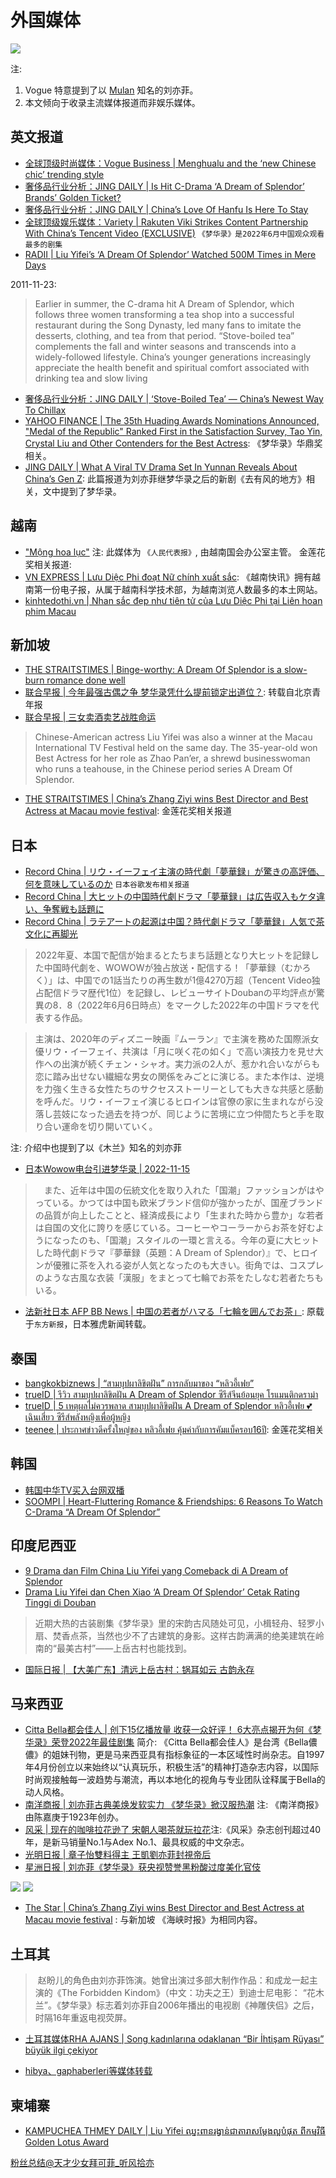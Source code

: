 # 外国媒体

![](/image/discuss/haiwai.jpg)

注:

1. Vogue 特意提到了以 [Mulan](https://movies.disney.com/mulan-2020) 知名的刘亦菲。
2. 本文倾向于收录主流媒体报道而非娱乐媒体。

## 英文报道

* [全球顶级时尚媒体：Vogue Business | Menghualu and the ‘new Chinese chic’ trending style](https://www.voguebusiness.com/consumers/menghualu-and-the-new-chinese-chic-trending-style)
* [奢侈品行业分析：JING DAILY | Is Hit C-Drama ‘A Dream of Splendor’ Brands’ Golden Ticket?](https://jingdaily.com/cdrama-dream-of-splendor-collab-heytea-nayuki/)
* [奢侈品行业分析：JING DAILY | China’s Love Of Hanfu Is Here To Stay](https://jingdaily.com/china-hanfu-subculture-guochao/)
* [全球顶级娱乐媒体：Variety | Rakuten Viki Strikes Content Partnership With China’s Tencent Video (EXCLUSIVE)](https://variety.com/2022/global/news/rakuten-viki-china-tencent-video-1235418135/) `《梦华录》是2022年6月中国观众观看最多的剧集`
* [RADII | Liu Yifei’s ‘A Dream Of Splendor’ Watched 500M Times in Mere Days](https://radii.co/article/a-dream-of-splendor)

2011-11-23:

> Earlier in summer, the C-drama hit A Dream of Splendor, which follows three women transforming a tea shop into a successful restaurant during the Song Dynasty, led many fans to imitate the desserts, clothing, and tea from that period. “Stove-boiled tea” complements the fall and winter seasons and transcends into a widely-followed lifestyle. China’s younger generations increasingly appreciate the health benefit and spiritual comfort associated with drinking tea and slow living

* [奢侈品行业分析：JING DAILY | ‘Stove-Boiled Tea’ — China’s Newest Way To Chillax](https://jingdaily.com/china-stove-boiled-tea-fall-winter-2022/)
* [YAHOO FINANCE | The 35th Huading Awards Nominations Announced, "Medal of the Republic" Ranked First in the Satisfaction Survey, Tao Yin, Crystal Liu and Other Contenders for the Best Actress](https://finance.yahoo.com/news/35th-huading-awards-nominations-announced-203700541.html?guccounter=1): 《梦华录》华鼎奖相关。
* [JING DAILY | What A Viral TV Drama Set In Yunnan Reveals About China’s Gen Z](https://jingdaily.com/rural-lifestyles-meet-yourself-cdrama-yunnan/): 此篇报道为刘亦菲继梦华录之后的新剧《去有风的地方》相关，文中提到了梦华录。

## 越南

* ["Mộng hoa lục"](https://daibieunhandan.vn/van-hoa/mong-hoa-luc-i293274/) 注: 此媒体为 `《人民代表报》`, 由越南国会办公室主管。
 金莲花奖相关报道:
* [VN EXPRESS | Lưu Diệc Phi đoạt Nữ chính xuất sắc](https://vnexpress.net/luu-diec-phi-doat-nu-chinh-xuat-sac-4551233.html?continueFlag=900e4bb3b1d6a7383dd9165bc4964308): 《越南快讯》拥有越南第一份电子报，从属于越南科学技术部，为越南浏览人数最多的本土网站。
* [kinhtedothi.vn | Nhan sắc đẹp như tiên tử của Lưu Diệc Phi tại Liên hoan phim Macau](https://kinhtedothi.vn/nhan-sac-dep-nhu-tien-tu-cua-luu-diec-phi-tai-lien-hoan-phim-macau.html)

## 新加坡

* [THE STRAITSTIMES | Binge-worthy: A Dream Of Splendor is a slow-burn romance done well](https://www.straitstimes.com/life/entertainment/binge-worthy-a-dream-of-splendor-is-a-slow-burn-romance-done-well)
* [联合早报 | 今年最强古偶之争 梦华录凭什么提前锁定出道位？](https://www.zaobao.com.sg/wencui/social/story20220612-1282152): 转载自北京青年报
* [联合早报 | 三女卖酒卖艺战胜命运](https://www.zaobao.com.sg/entertainment/story20220615-1283131)

> Chinese-American actress Liu Yifei was also a winner at the Macau International TV Festival held on the same day.
> The 35-year-old won Best Actress for her role as Zhao Pan’er, a shrewd businesswoman who runs a teahouse, in the Chinese period series A Dream Of Splendor.

* [THE STRAITSTIMES |  China’s Zhang Ziyi wins Best Director and Best Actress at Macau movie festival](https://www.straitstimes.com/life/entertainment/china-s-zhang-ziyi-wins-best-director-and-best-actress-at-macau-movie-festival): 金莲花奖相关报道

## 日本

* [Record China | リウ・イーフェイ主演の時代劇「夢華録」が驚きの高評価、何を意味しているのか](https://www.recordchina.co.jp/b896003-s36-c70-d0202.html) `日本谷歌发布相关报道`
* [Record China | 大ヒットの中国時代劇ドラマ「夢華録」は広告収入もケタ違い、争奪戦も話題に](https://www.recordchina.co.jp/b896528-s36-c70-d0196.html)
* [Record China | ラテアートの起源は中国？時代劇ドラマ「夢華録」人気で茶文化に再脚光](https://www.recordchina.co.jp/b896090-s36-c70-d0190.html)

> 2022年夏、本国で配信が始まるとたちまち話題となり大ヒットを記録した中国時代劇を、WOWOWが独占放送・配信する！「夢華録（むかろく）」は、中国での1話当たりの再生数が1億4270万超（Tencent Video独占配信ドラマ歴代1位）を記録し、レビューサイトDoubanの平均評点が驚異の8．8（2022年6月6日時点）をマークした2022年の中国ドラマを代表する作品。

> 主演は、2020年のディズニー映画『ムーラン』で主演を務めた国際派女優リウ・イーフェイ、共演は「月に咲く花の如く」で高い演技力を見せ大作への出演が続くチェン・シャオ。実力派の2人が、惹かれ合いながらも恋に踏み出せない繊細な男女の関係をみごとに演じる。また本作は、逆境を力強く生きる女性たちのサクセスストーリーとしても大きな共感と感動を呼んだ。リウ・イーフェイ演じるヒロインは官僚の家に生まれながら没落し芸妓になった過去を持つが、同じように苦境に立つ仲間たちと手を取り合い運命を切り開いていく。

注: 介绍中也提到了以《木兰》知名的刘亦菲

* [日本Wowow电台引进梦华录 | 2022-11-15](https://www.wowow.co.jp/release/006560)

> 　また、近年は中国の伝統文化を取り入れた「国潮」ファッションがはやっている。かつては中国も欧米ブランド信仰が強かったが、国産ブランドの品質が向上したことと、経済成長により「生まれた時から豊か」な若者は自国の文化に誇りを感じている。コーヒーやコーラーからお茶を好むようになったのも、「国潮」スタイルの一環と言える。今年の夏に大ヒットした時代劇ドラマ『夢華録（英題：A Dream of Splendor）』で、ヒロインが優雅に茶を入れる姿が人気となったのも大きい。街角では、コスプレのような古風な衣装「漢服」をまとって七輪でお茶をたしなむ若者たちもいる。

* [法新社日本 AFP BB News | 中国の若者がハマる「七輪を囲んでお茶」](https://www.afpbb.com/articles/-/3444123): 原载于`东方新报`，日本雅虎新闻转载。

## 泰国

* [bangkokbiznews | “สามบุปผาลิขิตฝัน” การกลับมาของ “หลิวอี้เฟย”](https://www.bangkokbiznews.com/lifestyle/1009476)
* [trueID | รีวิว สามบุปผาลิขิตฝัน A Dream of Splendor ซีรีส์จีนย้อนยุค โรแมนติกดราม่า](https://entertainment.trueid.net/detail/a6e9LwrgNwW6)
* [trueID | 5 เหตุผลไม่ควรพลาด สามบุปผาลิขิตฝัน A Dream of Splendor หลิวอี้เฟย 💕 เฉินเสี่ยว ซีรีส์พลังหญิงเพื่อผู้หญิง](https://entertainment.trueid.net/detail/Q59EqxdjMBm5)
* [teenee | ประกาศข่าวดีครั้งใหญ่ของ หลิวอี้เฟย คุ้มค่ากับการคัมแบ็ครอบ16ปี](https://entertain.teenee.com/chinese_star/258998.html): 金莲花奖相关

## 韩国

* [韩国中华TV买入台网双播](https://zhtv.cjenm.com/ko/menghualu/)
* [SOOMPI | Heart-Fluttering Romance & Friendships: 6 Reasons To Watch C-Drama “A Dream Of Splendor”](https://www.soompi.com/article/1535836wpp/heart-fluttering-romance-friendships-6-reasons-to-watch-c-drama-a-dream-of-splendor)

## 印度尼西亚

* [9 Drama dan Film China Liu Yifei yang Comeback di A Dream of Splendor](https://www.idntimes.com/hype/entertainment/nurfifi-arliani/film-china-liu-yifei-c1c2)
* [Drama Liu Yifei dan Chen Xiao ‘A Dream Of Splendor’ Cetak Rating Tinggi di Douban](https://overseasidol.com/drama-liu-yifei-dan-chen-xiao-a-dream-of-splendor-cetak-rating-tinggi-di-douban/)

> 近期大热的古装剧集《梦华录》里的宋韵古风随处可见，小楫轻舟、轻罗小扇、焚香点茶，当然也少不了古建筑的身影。这样古韵满满的绝美建筑在岭南的“最美古村”——上岳古村也能找到。

* [国际日报 | 【大美广东】清远上岳古村：锅耳如云 古韵永存](https://guojiribao.com/?p=191886)

## 马来西亚

* [Citta Bella都会佳人 | 创下15亿播放量 收获一众好评！ 6大亮点揭开为何《梦华录》荣登2022年最佳剧集](https://cittabella.my/2022/06/%e5%88%98%e4%ba%a6%e8%8f%b2-%e9%99%88%e6%99%93%e3%80%8a%e6%a2%a6%e5%8d%8e%e5%bd%95%e3%80%8b%e4%ba%ae%e7%82%b9/) 简介: 《Citta Bella都会佳人》是台湾《Bella儂儂》的姐妹刊物，更是马来西亚具有指标象征的一本区域性时尚杂志。自1997年4月份创立以来始终以“认真玩乐，积极生活”的精神打造杂志内容，以国际时尚观接触每一波趋势与潮流，再以本地化的视角与专业团队诠释属于Bella的动人风格。
* [南洋商报 | 刘亦菲古典美焕发软实力 《梦华录》掀汉服热潮](https://www.enanyang.my/%E4%BA%9A%E6%B4%B2%E5%91%A8%E5%88%8A%E4%B8%93%E5%8C%BA/%E5%88%98%E4%BA%A6%E8%8F%B2%E5%8F%A4%E5%85%B8%E7%BE%8E%E7%84%95%E5%8F%91%E8%BD%AF%E5%AE%9E%E5%8A%9B-%E3%80%8A%E6%A2%A6%E5%8D%8E%E5%BD%95%E3%80%8B%E6%8E%80%E6%B1%89%E6%9C%8D%E7%83%AD%E6%BD%AE) 注: 《南洋商报》由陈嘉庚于1923年创办。
* [风采 | 现在的咖啡拉花逊了 宋朝人喝茶就玩拉花](https://feminine.com.my/news/%e7%8e%b0%e5%9c%a8%e7%9a%84%e5%92%96%e5%95%a1%e6%8b%89%e8%8a%b1%e9%80%8a%e4%ba%86-%e5%ae%8b%e6%9c%9d%e4%ba%ba%e5%96%9d%e8%8c%b6%e5%b0%b1%e7%8e%a9%e6%8b%89%e8%8a%b1/)注:《风采》杂志创刊超过40年，是新马销量No.1与Adex No.1、最具权威的中文杂志。
* [光明日报 | 章子怡雙料得主 王凱劉亦菲封視帝后](https://guangming.com.my/%E7%AB%A0%E5%AD%90%E6%80%A1%E9%9B%99%E6%96%99%E5%BE%97%E4%B8%BB-%E7%8E%8B%E5%87%B1%E5%8A%89%E4%BA%A6%E8%8F%B2%E5%B0%81%E8%A6%96%E5%B8%9D%E5%90%8E)
* [星洲日报 | 刘亦菲《梦华录》获央视赞誉黑粉酸过度美化官伎](https://www.sinchew.com.my/20220617/%E5%88%98%E4%BA%A6%E8%8F%B2%E3%80%8A%E6%A2%A6%E5%8D%8E%E5%BD%95%E3%80%8B%E8%8E%B7%E5%A4%AE%E8%A7%86%E8%B5%9E%E8%AA%89%E3%80%80%E9%BB%91%E7%B2%89%E9%85%B8%E8%BF%87%E5%BA%A6%E7%BE%8E%E5%8C%96%E5%AE%98/)

![](/image/discuss/media/xz-1.webp)
![](/image/discuss/media/xz.webp)

* [The Star | China’s Zhang Ziyi wins Best Director and Best Actress at Macau movie festival](https://www.thestar.com.my/lifestyle/entertainment/2022/12/23/chinas-zhang-ziyi-wins-best-director-and-best-actress-at-macau-movie-festival)
: 与新加坡 《海峡时报》为相同内容。

## 土耳其

>  赵盼儿的角色由刘亦菲饰演。她曾出演过多部大制作作品：和成龙一起主演的《The Forbidden Kindom》（中文：功夫之王）到迪士尼电影： “花木兰”。《梦华录》标志着刘亦菲自2006年播出的电视剧《神雕侠侣》之后，时隔16年重返电视荧屏。

* [土耳其媒体RHA AJANS | Song kadınlarına odaklanan “Bir İhtişam Rüyası” büyük ilgi çekiyor](https://rhaajans.com/haber/11403268/song-kadinlarina-odaklanan-bir-ihtisam-ruyasi-buyuk-ilgi-cekiyor)

* [hibya、gaphaberleri等媒体转载](https://www.gaphaberleri.com/mobil/haber/93504/song-kadinlarina-odaklanan-bir-ihtisam-ruyasi-buyuk-ilgi-cekiyor.html)

## 柬埔寨

* [KAMPUCHEA THMEY DAILY | Liu Yifei ឈ្នះពានរង្វាន់ជាតារាសម្តែងល្អបំផុត ពីកម្មវិធី Golden Lotus Award](https://www.kampucheathmey.com/entertainment/435629)

[粉丝总结@天才少女拜可菲_听风拾亦](https://weibo.com/5288723535/LFfzxf2PH)
